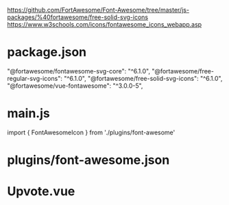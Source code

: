 <fa icon="archive" />

 https://github.com/FortAwesome/Font-Awesome/tree/master/js-packages/%40fortawesome/free-solid-svg-icons
 https://www.w3schools.com/icons/fontawesome_icons_webapp.asp

# package.json

 "@fortawesome/fontawesome-svg-core": "^6.1.0",
    "@fortawesome/free-regular-svg-icons": "^6.1.0",
    "@fortawesome/free-solid-svg-icons": "^6.1.0",
    "@fortawesome/vue-fontawesome": "^3.0.0-5",


 # main.js
 import { FontAwesomeIcon } from './plugins/font-awesome'

 # plugins/font-awesome.json

 # Upvote.vue

 <template>   
  <button  @click="count++"><fa class="arrow-up" icon="arrow-up" /></button> 
</template>

<script>
export default {
  name: 'Upvote',
  props: {
  },
  data() {
    return {
      count: 0
    }
  }
}
</script>
<style scoped>
.arrow-up{
  width: 30px;
  margin-left: 15px;
  margin-right: 15px;
}

button {
    padding: 0.75rem;
    border-radius: 8px;
    border: none;
    background-color:#F4F6F8;
    font-size: 3em;
}
</style>